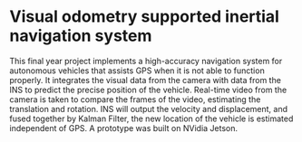 # Visual odometry supported inertial navigation system
This final year project implements a high-accuracy navigation system for autonomous vehicles that assists GPS when it is not able to function properly. It integrates the visual data from the camera with data from the INS to predict the precise position of the vehicle. Real-time video from the camera is taken to compare the frames of the video, estimating the translation and rotation. INS will output the velocity and displacement, and fused together by Kalman Filter, the new location of the vehicle is estimated independent of GPS. A prototype was built on NVidia Jetson.

